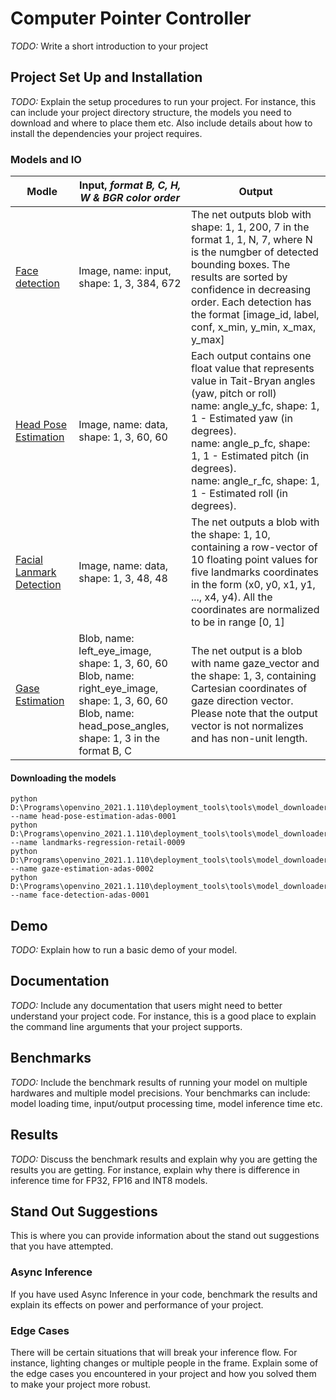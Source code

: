 # Computer Pointer Controller

*TODO:* Write a short introduction to your project

## Project Set Up and Installation
*TODO:* Explain the setup procedures to run your project. For instance, this can include your project directory structure, the models you need to download and where to place them etc. Also include details about how to install the dependencies your project requires.

### Models and IO
|Modle | Input, _format B, C, H, W & BGR color order_ | Output
|---|---|---|
| [Face detection](https://docs.openvinotoolkit.org/latest/omz_models_model_face_detection_adas_0001.html)  | Image, name: input, shape: 1, 3, 384, 672  |The net outputs blob with shape: 1, 1, 200, 7 in the format 1, 1, N, 7, where N is the numgber of detected bounding boxes. The results are sorted by confidence in decreasing order. Each detection has the format [image_id, label, conf, x_min, y_min, x_max, y_max] |
| [Head Pose Estimation](https://docs.openvinotoolkit.org/latest/omz_models_model_head_pose_estimation_adas_0001.html)  | Image, name: data, shape: 1, 3, 60, 60  |Each output contains one float value that represents value in Tait-Bryan angles (yaw, pitch or roll)</br> name: angle_y_fc, shape: 1, 1 - Estimated yaw (in degrees).</br> name: angle_p_fc, shape: 1, 1 - Estimated pitch (in degrees).</br> name: angle_r_fc, shape: 1, 1 - Estimated roll (in degrees).|
| [Facial Lanmark Detection]()| Image, name: data, shape: 1, 3, 48, 48| The net outputs a blob with the shape: 1, 10, containing a row-vector of 10 floating point values for five landmarks coordinates in the form (x0, y0, x1, y1, ..., x4, y4). All the coordinates are normalized to be in range [0, 1]|
| [Gase Estimation](https://docs.openvinotoolkit.org/latest/omz_models_model_gaze_estimation_adas_0002.html) | Blob, name: left_eye_image, shape: 1, 3, 60, 60 </br> Blob, name: right_eye_image, shape: 1, 3, 60, 60 </br> Blob, name: head_pose_angles, shape: 1, 3 in the format B, C | The net output is a blob with name gaze_vector and the shape: 1, 3, containing Cartesian coordinates of gaze direction vector. Please note that the output vector is not normalizes and has non-unit length.|
#### Downloading the models
```
python D:\Programs\openvino_2021.1.110\deployment_tools\tools\model_downloader\downloader.py --name head-pose-estimation-adas-0001
python D:\Programs\openvino_2021.1.110\deployment_tools\tools\model_downloader\downloader.py --name landmarks-regression-retail-0009
python D:\Programs\openvino_2021.1.110\deployment_tools\tools\model_downloader\downloader.py --name gaze-estimation-adas-0002
python D:\Programs\openvino_2021.1.110\deployment_tools\tools\model_downloader\downloader.py --name face-detection-adas-0001
```
## Demo
*TODO:* Explain how to run a basic demo of your model.

## Documentation
*TODO:* Include any documentation that users might need to better understand your project code. For instance, this is a good place to explain the command line arguments that your project supports.

## Benchmarks
*TODO:* Include the benchmark results of running your model on multiple hardwares and multiple model precisions. Your benchmarks can include: model loading time, input/output processing time, model inference time etc.

## Results
*TODO:* Discuss the benchmark results and explain why you are getting the results you are getting. For instance, explain why there is difference in inference time for FP32, FP16 and INT8 models.

## Stand Out Suggestions
This is where you can provide information about the stand out suggestions that you have attempted.

### Async Inference
If you have used Async Inference in your code, benchmark the results and explain its effects on power and performance of your project.

### Edge Cases
There will be certain situations that will break your inference flow. For instance, lighting changes or multiple people in the frame. Explain some of the edge cases you encountered in your project and how you solved them to make your project more robust.
